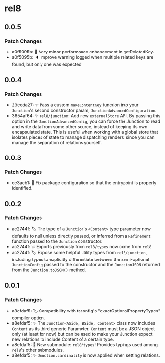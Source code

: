 # rel8

## 0.0.5

### Patch Changes

- a0f5095b: 🚀 Very minor performance enhancement in getRelatedKey.
- a0f5095b: 🔈 Improve warning logged when multiple related keys are found, but only one was expected.

## 0.0.4

### Patch Changes

- 23eeda27: ✨ Pass a custom `makeContentKey` function into your `Junction`'s second constructor param, `JunctionAdvancedConfiguration`.
- 3654af64: ✨ `rel8/junction`: Add new `externalStore` API. By passing this option in the `JunctionAdvancedConfig`, you can force the Junction to read and write data from some other source, instead of keeping its own encapsulated state. This is useful when working with a global store that isolates pieces of state to manage dispatching renders, since you can manage the separation of relations yourself.

## 0.0.3

### Patch Changes

- ce3acb1: 🔧 Fix package configuration so that the entrypoint is properly identified.

## 0.0.2

### Patch Changes

- ac2744f: 🏷️ The type of a `Junction`'s `<Content>` type parameter now defaults to null unless directly passed, or inferred from a `Refinement` function passed to the `Junction` constructor.
- ac2744f: 💥 Exports previously from `rel8/types` now come from `rel8`
- ac2744f: 🏷️ Expose some helpful utility types from `rel8/junction`, including types to explicitly differentiate between the semi-optional `JunctionConfig` passed to the constructor and the `JunctionJSON` returned from the `Junction.toJSON()` method.

## 0.0.1

### Patch Changes

- a8efdaf5: 🏷️ Compatibility with tsconfig's "exactOptionalPropertyTypes" compiler option.
- a8efdaf5: ✨ The `Junction<ASide, BSide, Content>` class now includes `Content` as its third generic Parameter. `Content` must be a JSON object only (at least for now) but can be used to make your Junction expect new relations to include Content of a certain type.
- a8efdaf5: 🎁 New submodule: `rel8/types`! Provides typings used among `rel8`'s other submodules.
- a8efdaf5: ✨ `Junction.cardinality` is now applied when setting relations.
